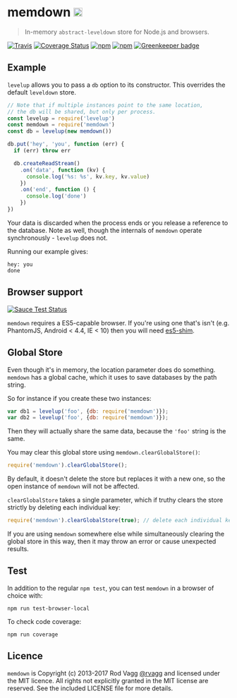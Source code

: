 # memdown <img alt="LevelDB Logo" height="20" src="http://leveldb.org/img/logo.svg" />

> In-memory `abstract-leveldown` store for Node.js and browsers.

[![Travis](https://secure.travis-ci.org/Level/memdown.png)](http://travis-ci.org/Level/memdown) [![Coverage Status](https://coveralls.io/repos/Level/memdown/badge.svg?branch=master&service=github)](https://coveralls.io/github/Level/memdown?branch=master) [![npm](https://img.shields.io/npm/v/memdown.svg)](https://www.npmjs.com/package/memdown) [![npm](https://img.shields.io/npm/dm/memdown.svg)](https://www.npmjs.com/package/memdown) [![Greenkeeper badge](https://badges.greenkeeper.io/Level/memdown.svg)](https://greenkeeper.io/)

## Example

`levelup` allows you to pass a `db` option to its constructor. This overrides the default `leveldown` store.

```js
// Note that if multiple instances point to the same location,
// the db will be shared, but only per process.
const levelup = require('levelup')
const memdown = require('memdown')
const db = levelup(new memdown())

db.put('hey', 'you', function (err) {
  if (err) throw err

  db.createReadStream()
    .on('data', function (kv) {
      console.log('%s: %s', kv.key, kv.value)
    })
    .on('end', function () {
      console.log('done')
    })
})
```

Your data is discarded when the process ends or you release a reference to the database. Note as well, though the internals of `memdown` operate synchronously - `levelup` does not.

Running our example gives:

```
hey: you
done
```

Browser support
----

[![Sauce Test Status](https://saucelabs.com/browser-matrix/level-ci.svg)](https://saucelabs.com/u/level-ci)

`memdown` requires a ES5-capable browser. If you're using one that's isn't (e.g. PhantomJS, Android < 4.4, IE < 10) then you will need [es5-shim](https://github.com/es-shims/es5-shim).

Global Store
---

Even though it's in memory, the location parameter does do something. `memdown`
has a global cache, which it uses to save databases by the path string.

So for instance if you create these two instances:

```js
var db1 = levelup('foo', {db: require('memdown')});
var db2 = levelup('foo', {db: require('memdown')});
```

Then they will actually share the same data, because the `'foo'` string is the same.

You may clear this global store using `memdown.clearGlobalStore()`:

```js
require('memdown').clearGlobalStore();
```

By default, it doesn't delete the store but replaces it with a new one, so the open instance of `memdown` will not be affected.

`clearGlobalStore` takes a single parameter, which if truthy clears the store strictly by deleting each individual key:

```js
require('memdown').clearGlobalStore(true); // delete each individual key
```

If you are using `memdown` somewhere else while simultaneously clearing the global store in this way, then it may throw an error or cause unexpected results.

Test
----

In addition to the regular `npm test`, you can test `memdown` in a browser of choice with:

    npm run test-browser-local

To check code coverage:

    npm run coverage

Licence
---

`memdown` is Copyright (c) 2013-2017 Rod Vagg [@rvagg](https://twitter.com/rvagg) and licensed under the MIT licence. All rights not explicitly granted in the MIT license are reserved. See the included LICENSE file for more details.
